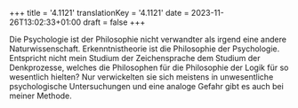 +++
title = '4.1121'
translationKey = '4.1121'
date = 2023-11-26T13:02:33+01:00
draft = false
+++

Die Psychologie ist der Philosophie nicht verwandter als irgend eine andere Naturwissenschaft.
Erkenntnistheorie ist die Philosophie der Psychologie.
Entspricht nicht mein Studium der Zeichensprache dem Studium der Denkprozesse, welches die Philosophen für die Philosophie der Logik für so wesentlich hielten? Nur verwickelten sie sich meistens in unwesentliche psychologische Untersuchungen und eine analoge Gefahr gibt es auch bei meiner Methode.
